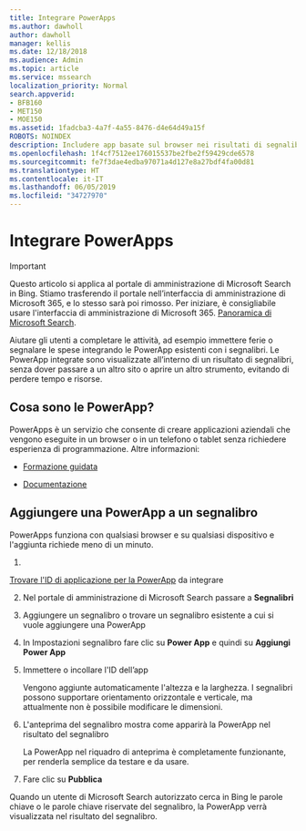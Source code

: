 ```yaml
---
title: Integrare PowerApps
ms.author: dawholl
author: dawholl
manager: kellis
ms.date: 12/18/2018
ms.audience: Admin
ms.topic: article
ms.service: mssearch
localization_priority: Normal
search.appverid:
- BFB160
- MET150
- MOE150
ms.assetid: 1fadcba3-4a7f-4a55-8476-d4e64d49a15f
ROBOTS: NOINDEX
description: Includere app basate sul browser nei risultati di segnalibri per Microsoft Search
ms.openlocfilehash: 1f4cf7512ee176015537be2fbe2f59429cde6578
ms.sourcegitcommit: fe7f3dae4edba97071a4d127e8a27bdf4fa00d81
ms.translationtype: HT
ms.contentlocale: it-IT
ms.lasthandoff: 06/05/2019
ms.locfileid: "34727970"
---
```

# <a name="integrate-powerapps"></a>Integrare PowerApps

> [!IMPORTANT]
> Questo articolo si applica al portale di amministrazione di Microsoft Search in Bing. Stiamo trasferendo il portale nell’interfaccia di amministrazione di Microsoft 365, e lo stesso sarà poi rimosso. Per iniziare, è consigliabile usare l'interfaccia di amministrazione di Microsoft 365. [Panoramica di Microsoft Search](overview-microsoft-search.md).
    
Aiutare gli utenti a completare le attività, ad esempio immettere ferie o segnalare le spese integrando le PowerApp esistenti con i segnalibri. Le PowerApp integrate sono visualizzate all’interno di un risultato di segnalibri, senza dover passare a un altro sito o aprire un altro strumento, evitando di perdere tempo e risorse.
  
## <a name="what-are-powerapps"></a>Cosa sono le PowerApp?

PowerApps è un servizio che consente di creare applicazioni aziendali che vengono eseguite in un browser o in un telefono o tablet senza richiedere esperienza di programmazione. Altre informazioni:
  
- 
  [Formazione guidata](https://docs.microsoft.com/it-IT/learn/browse/?products=powerapps)
    
- 
  [Documentazione](https://docs.microsoft.com/it-IT/powerapps/)
    
## <a name="add-a-powerapp-to-a-bookmark"></a>Aggiungere una PowerApp a un segnalibro

PowerApps funziona con qualsiasi browser e su qualsiasi dispositivo e l'aggiunta richiede meno di un minuto.
  
1. 
  [Trovare l'ID di applicazione per la PowerApp](https://docs.microsoft.com/it-IT/powerapps/maker/canvas-apps/get-sessionid#get-an-app-id) da integrare 
    
2. Nel portale di amministrazione di Microsoft Search passare a **Segnalibri**
    
3. Aggiungere un segnalibro o trovare un segnalibro esistente a cui si vuole aggiungere una PowerApp
    
4. In Impostazioni segnalibro fare clic su **Power App** e quindi su **Aggiungi Power App**
    
5. Immettere o incollare l'ID dell’app
    
    Vengono aggiunte automaticamente l'altezza e la larghezza. I segnalibri possono supportare orientamento orizzontale e verticale, ma attualmente non è possibile modificare le dimensioni.
    
6. L'anteprima del segnalibro mostra come apparirà la PowerApp nel risultato del segnalibro
    
    La PowerApp nel riquadro di anteprima è completamente funzionante, per renderla semplice da testare e da usare.
    
7. Fare clic su **Pubblica**
    
Quando un utente di Microsoft Search autorizzato cerca in Bing le parole chiave o le parole chiave riservate del segnalibro, la PowerApp verrà visualizzata nel risultato del segnalibro.

  

